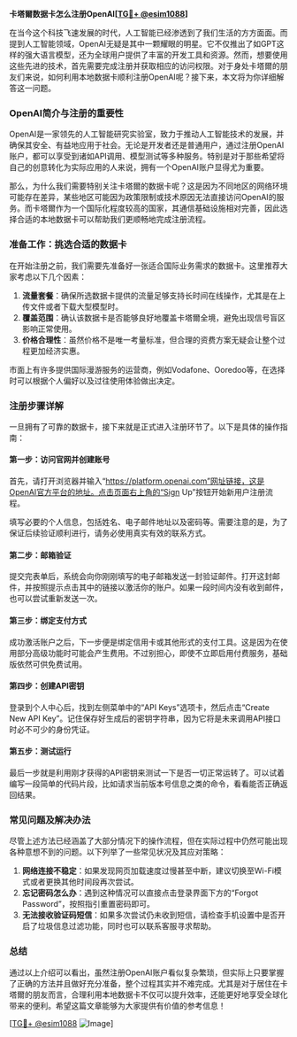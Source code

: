 **卡塔爾数据卡怎么注册OpenAI[[TG💪+ @esim1088](https://t.me/s/esim1088)]**

在当今这个科技飞速发展的时代，人工智能已经渗透到了我们生活的方方面面。而提到人工智能领域，OpenAI无疑是其中一颗耀眼的明星。它不仅推出了如GPT这样的强大语言模型，还为全球用户提供了丰富的开发工具和资源。然而，想要使用这些先进的技术，首先需要完成注册并获取相应的访问权限。对于身处卡塔爾的朋友们来说，如何利用本地数据卡顺利注册OpenAI呢？接下来，本文将为你详细解答这一问题。

### OpenAI简介与注册的重要性

OpenAI是一家领先的人工智能研究实验室，致力于推动人工智能技术的发展，并确保其安全、有益地应用于社会。无论是开发者还是普通用户，通过注册OpenAI账户，都可以享受到诸如API调用、模型测试等多种服务。特别是对于那些希望将自己的创意转化为实际应用的人来说，拥有一个OpenAI账户显得尤为重要。

那么，为什么我们需要特别关注卡塔爾的数据卡呢？这是因为不同地区的网络环境可能存在差异，某些地区可能因为政策限制或技术原因无法直接访问OpenAI的服务。而卡塔爾作为一个国际化程度较高的国家，其通信基础设施相对完善，因此选择合适的本地数据卡可以帮助我们更顺畅地完成注册流程。

### 准备工作：挑选合适的数据卡

在开始注册之前，我们需要先准备好一张适合国际业务需求的数据卡。这里推荐大家考虑以下几个因素：

1. **流量套餐**：确保所选数据卡提供的流量足够支持长时间在线操作，尤其是在上传文件或者下载大型模型时。
2. **覆盖范围**：确认该数据卡是否能够良好地覆盖卡塔爾全境，避免出现信号盲区影响正常使用。
3. **价格合理性**：虽然价格不是唯一考量标准，但合理的资费方案无疑会让整个过程更加经济实惠。

市面上有许多提供国际漫游服务的运营商，例如Vodafone、Ooredoo等，在选择时可以根据个人偏好以及过往使用体验做出决定。

### 注册步骤详解

一旦拥有了可靠的数据卡，接下来就是正式进入注册环节了。以下是具体的操作指南：

#### 第一步：访问官网并创建账号

首先，请打开浏览器并输入“https://platform.openai.com”网址链接，这是OpenAI官方平台的地址。点击页面右上角的“Sign Up”按钮开始新用户注册流程。

填写必要的个人信息，包括姓名、电子邮件地址以及密码等。需要注意的是，为了保证后续验证顺利进行，请务必使用真实有效的联系方式。

#### 第二步：邮箱验证

提交完表单后，系统会向你刚刚填写的电子邮箱发送一封验证邮件。打开这封邮件，并按照提示点击其中的链接以激活你的账户。如果一段时间内没有收到邮件，也可以尝试重新发送一次。

#### 第三步：绑定支付方式

成功激活账户之后，下一步便是绑定信用卡或其他形式的支付工具。这是因为在使用部分高级功能时可能会产生费用。不过别担心，即使不立即启用付费服务，基础版依然可供免费试用。

#### 第四步：创建API密钥

登录到个人中心后，找到左侧菜单中的“API Keys”选项卡，然后点击“Create New API Key”。记住保存好生成后的密钥字符串，因为它将是未来调用API接口时必不可少的身份凭证。

#### 第五步：测试运行

最后一步就是利用刚才获得的API密钥来测试一下是否一切正常运转了。可以试着编写一段简单的代码片段，比如请求当前版本号信息之类的命令，看看能否正确返回结果。

### 常见问题及解决办法

尽管上述方法已经涵盖了大部分情况下的操作流程，但在实际过程中仍然可能出现各种意想不到的问题。以下列举了一些常见状况及其应对策略：

1. **网络连接不稳定**：如果发现网页加载速度过慢甚至中断，建议切换至Wi-Fi模式或者更换其他时间段再次尝试。
2. **忘记密码怎么办**：遇到这种情况可以直接点击登录界面下方的“Forgot Password”，按照指引重置密码即可。
3. **无法接收验证码短信**：如果多次尝试仍未收到短信，请检查手机设置中是否开启了垃圾信息过滤功能，同时也可以联系客服寻求帮助。

### 总结

通过以上介绍可以看出，虽然注册OpenAI账户看似复杂繁琐，但实际上只要掌握了正确的方法并且做好充分准备，整个过程其实并不难完成。尤其是对于居住在卡塔爾的朋友而言，合理利用本地数据卡不仅可以提升效率，还能更好地享受全球化带来的便利。希望这篇文章能够为大家提供有价值的参考信息！

[[TG💪+ @esim1088](https://t.me/s/esim1088) ![Image](https://i.postimg.cc/4NQfJmqS/Snipaste-2025-05-13-00-14-12.png)]
